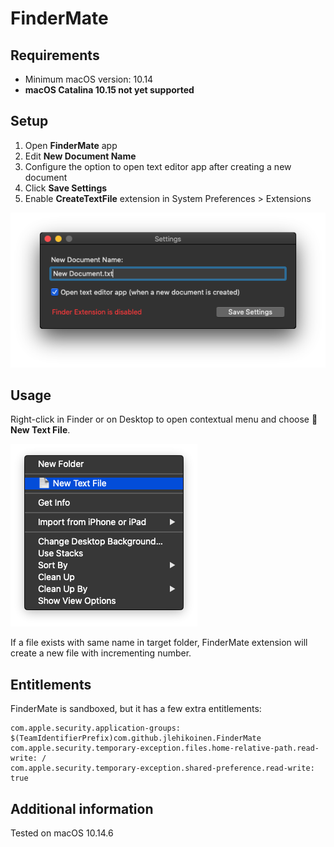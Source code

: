 # FinderMate

## Requirements

- Minimum macOS version: 10.14
- **macOS Catalina 10.15 not yet supported**

## Setup

1. Open **FinderMate** app
2. Edit **New Document Name**
3. Configure the option to open text editor app after creating a new document
4. Click **Save Settings**
5. Enable **CreateTextFile** extension in System Preferences > Extensions

![Settings](settings.png)

## Usage

Right-click in Finder or on Desktop to open contextual menu and choose **📄 New Text File**.

![Contextual menu](contextual-menu.png)

If a file exists with same name in target folder, FinderMate extension will create a new file with incrementing number.

## Entitlements

FinderMate is sandboxed, but it has a few extra entitlements:

```
com.apple.security.application-groups: $(TeamIdentifierPrefix)com.github.jlehikoinen.FinderMate
com.apple.security.temporary-exception.files.home-relative-path.read-write: /
com.apple.security.temporary-exception.shared-preference.read-write: true
```

## Additional information

Tested on macOS 10.14.6